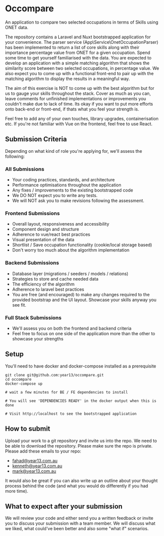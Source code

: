 # Occompare

An application to compare two selected occupations in terms of Skills using ONET data.

The repository contains a Laravel and Nuxt bootstrapped application for your convenience. The parser service (App\Service\OnetOccupationParser) has been implemented to return a list of core skills along with their importance percentage value from ONET for a given occupation. Spend some time to get yourself familiarised with the data. You are expected to develop an application with a simple matching algorithm that shows the similarity score between two selected occupations, in percentage value. We also expect you to come up with a functional front-end to pair up with the matching algorithm to display the results in a meaningful way.

The aim of this exercise is NOT to come up with the best algorithm but for us to gauge your skills throughout the stack. Cover as much as you can, leave comments for unfinished implementations or improvements you couldn't make due to lack of time. Its okay if you want to put more efforts onto back-end or front-end, if thats what you feel your strength is.

Feel free to add any of your own touches, library upgrades, containerisation etc. If you're not familiar with Vue on the frontend, feel free to use React.


## Submission Criteria
Depending on what kind of role you're applying for, we'll assess the following:

### All Submissions
- Your coding practices, standards, and architecture
- Performance optimisations throughout the application
- Any fixes / improvements to the existing bootstrapped code
- We DO NOT expect you to write any tests.
- We will NOT ask you to make revisions following the assessment.

### Frontend Submissions

- Overall layout, responsiveness and accessibility
- Component design and structure
- Adherence to vue/react best practices
- Visual presentation of the data
- Shortlist / Save occupation functionality (cookie/local storage based)
- Don't worry too much about the algorithm implementation

### Backend Submissions

- Database layer (migrations / seeders / models / relations)
- Strategies to store and cache needed data
- The efficiency of the algorithm
- Adherence to laravel best practices
- You are free (and encouraged) to make any changes required to the provided bootstrap and the UI layout. Showcase your skills anyway you see fit.

### Full Stack Submissions

- We'll assess you on both the frontend and backend criteria
- Feel free to focus on one side of the application more than the other to showcase your strengths

## Setup

You'll need to have docker and docker-compose installed as a prerequisite

```
git clone git@github.com:year13/occompare.git
cd occompare
docker-compose up

# wait a few minutes for BE / FE dependencies to install

# You will see 'DEPENDENCIES READY' in the docker output when this is done

# Visit http://localhost to see the bootstrapped application
```

## How to submit

Upload your work to a git repository and invite us into the repo. We need to be able to download the repository. Please make sure the repo is private.
Please add these emails to your repo:

- fahad@year13.com.au
- kenneth@year13.com.au
- mark@year13.com.au

It would also be great if you can also write up an outline about your thought process behind the code (and what you would do differently if you had more time).

## What to expect after your submission

We will review your code and either send you a written feedback or invite you to discuss your submission with a team member. We will discuss what we liked, what could've been better and also some "what if" scenarios.
